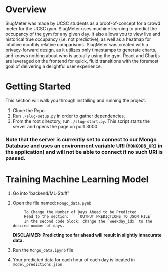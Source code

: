 # Overview

SlugMeter was made by UCSC students as a proof-of-concept for a crowd meter for the UCSC gym. SlugMeter uses machine learning to predict the occupancy of the gym for any given day. It also allows you to view live and historical true occupancy (i.e. not predictive), as well as a heatmap for intuitive monthly relative comparisons. SlugMeter was created with a privacy-forward design, as it utilizes only timestamps to generate charts, and knows nothing about who is actually using the gym. React and Chartjs are leveraged on the frontend for quick, fluid transitions with the foremost goal of delivering a delightful user experience.


# Getting Started

This section will walk you through installing and running the project.

1. Clone the Repo
2. Run `./slug-setup.py` in order to gather dependencies.
3. From the root directory, run `./slug-start.py`. This script starts the server and opens the page on port 3000.

### **Note that the server is currently set to connect to our Mongo Database and uses an environment variable URI (`MONGODB_URI` in the application) and will not be able to connect if no such URI is passed.**

# Training Machine Learning Model
1) Go into 'backend/ML-Stuff' 
2) Open the file named: `Mongo_data.pynb`

            To Change the Number of Days Ahead to be Predicted
            Head to the section:    `OUTPUT PREDICTIONS TO JSON FILE`
            In the second code block, change the `weekday_idx` to the desired number of days. 
    **DISCLAIMER: Predicting too far ahead will result in slightly innacurate data.**
3) Run the `Mongo_data.ipynb` file
4) Your predicted data for each hour of each day is located in `model_predictions.json`

